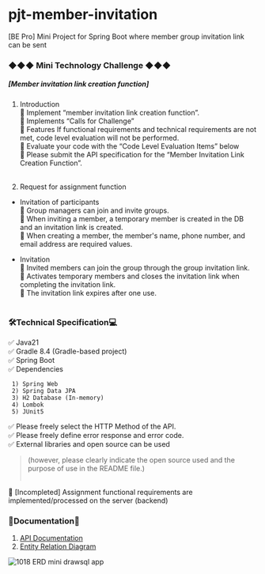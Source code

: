 # pjt-member-invitation
[BE Pro] Mini Project for Spring Boot where member group invitation link can be sent

### ◆◆◆ Mini Technology Challenge ◆◆◆
##### [Member invitation link creation function]
1. Introduction<br>
🔷 Implement “member invitation link creation function”.<br>
🔷 Implements “Calls for Challenge”<br>
🔷 Features If functional requirements and technical requirements are not met, code level evaluation will not be performed.<br>
🔷 Evaluate your code with the “Code Level Evaluation Items” below<br>
🔷 Please submit the API specification for the “Member Invitation Link Creation Function”.<br><br>

2. Request for assignment function<br>
* Invitation of participants<br>
🔷 Group managers can join and invite groups.<br>
🔷 When inviting a member, a temporary member is created in the DB and an invitation link is created.<br>
🔷 When creating a member, the member's name, phone number, and email address are required values.<br>

* Invitation<br>
🔷 Invited members can join the group through the group invitation link.<br>
🔷 Activates temporary members and closes the invitation link when completing the invitation link.<br>
🔷 The invitation link expires after one use.<br><br>

### 🛠Technical Specification💻
✅ Java21<br>
✅ Gradle 8.4 (Gradle-based project)<br>
✅ Spring Boot <br>
✅ Dependencies<br>
```
 1) Spring Web
 2) Spring Data JPA
 3) H2 Database (In-memory)
 4) Lombok
 5) JUnit5
```
✅ Please freely select the HTTP Method of the API.<br>
✅ Please freely define error response and error code.<br>
✅ External libraries and open source can be used 
> (however, please clearly indicate the open source used and the purpose of use in the README file.)<br><br>

🔶 \[Incompleted] Assignment functional requirements are implemented/processed on the server (backend)<br>

### 📗Documentation📘
1) [API Documentation](https://documenter.getpostman.com/view/20944788/2s9YR86EZn)
2) [Entity Relation Diagram](https://drawsql.app/teams/team-chanel/diagrams/be-pro-mini)

![1018  ERD  mini drawsql app](https://github.com/CHOCOCHANEL/pjt-member-invitation/assets/22478698/b5a94cdd-9456-4ced-9781-1a0ffd8e6247)
